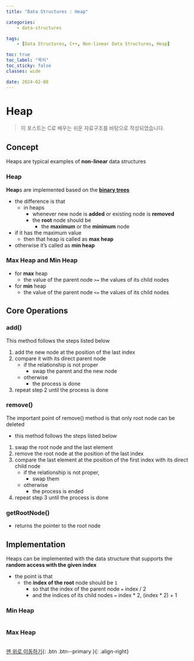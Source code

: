 ```yaml
---
title: "Data Structures : Heap"

categories:
    - data-structures

tags:
    - [Data Structures, C++, Non-linear Data Structures, Heap]

toc: true
toc_label: "목차"
toc_sticky: false
classes: wide

date: 2024-02-08
---
```


# Heap

> 이 포스트는 C로 배우는 쉬운 자료구조를 바탕으로 작성되었습니다.

## Concept
Heaps are typical examples of **non-linear** data structures

### Heap
**Heap**s are implemented based on the [**binary trees**](https://sadoe3.github.io/data-structures/structures-Tree/#binary-tree)
- the difference is that
    * in heaps
        + whenever new node is **added** or existing node is **removed**
		+ the **root** node should be 
	        - the **maximum** or the **minimum** node
- if it has the maximum value
	* then that heap is called as **max heap**
- otherwise it’s called as **min heap**

### Max Heap and Min Heap
- for **max** heap
    * the value of the parent node `>=` the values of its child nodes
- for **min** heap
	* the value of the parent node `<=` the values of its child nodes


## Core Operations

### add()
This method follows the steps listed below 
1.	add the new node at the position of the last index
2.	compare it with its direct parent node
    * if the relationship is not proper
        + swap the parent and the new node
    * otherwise
        + the process is done
3.	repeat step 2 until the process is done

### remove()
The important point of remove() method is that only root node can be deleted
- this method follows the steps listed below
1.	swap the root node and the last element
2.	remove the root node at the position of the last index
3.	compare the last element at the position of the first index with its direct child node
    * if the relationship is not proper,
        + swap them
    * otherwise
        + the process is ended
4.	repeat step 3 until the process is done

### getRootNode()
- returns the pointer to the root node


## Implementation
Heaps can be implemented with the data structure that supports the **random access with the given index**
- the point is that
    * the **index of the root** node should be `1`
        + so that the index of the parent node `=` index / 2
        + and the indices of its child nodes `=` index * 2, (index * 2) + 1

### Min Heap
```c++

```

### Max Heap
```c++

```



[맨 위로 이동하기](#){: .btn .btn--primary }{: .align-right}